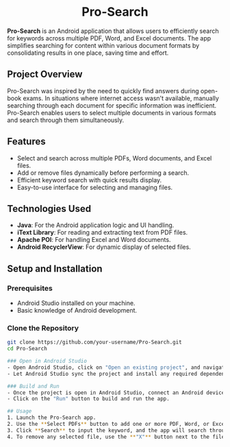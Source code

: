 <h1 align="center">Pro-Search</h1>

**Pro-Search** is an Android application that allows users to efficiently search for keywords across multiple PDF, Word, and Excel documents. The app simplifies searching for content within various document formats by consolidating results in one place, saving time and effort.

## Project Overview

Pro-Search was inspired by the need to quickly find answers during open-book exams. In situations where internet access wasn't available, manually searching through each document for specific information was inefficient. Pro-Search enables users to select multiple documents in various formats and search through them simultaneously.

## Features

- Select and search across multiple PDFs, Word documents, and Excel files.
- Add or remove files dynamically before performing a search.
- Efficient keyword search with quick results display.
- Easy-to-use interface for selecting and managing files.

## Technologies Used

- **Java**: For the Android application logic and UI handling.
- **iText Library**: For reading and extracting text from PDF files.
- **Apache POI**: For handling Excel and Word documents.
- **Android RecyclerView**: For dynamic display of selected files.

## Setup and Installation

### Prerequisites

- Android Studio installed on your machine.
- Basic knowledge of Android development.

### Clone the Repository

```bash
git clone https://github.com/your-username/Pro-Search.git
cd Pro-Search

### Open in Android Studio
- Open Android Studio, click on "Open an existing project", and navigate to the folder where you cloned this project.
- Let Android Studio sync the project and install any required dependencies.

### Build and Run
- Once the project is open in Android Studio, connect an Android device or start an emulator.
- Click on the "Run" button to build and run the app.

## Usage
1. Launch the Pro-Search app.
2. Use the **Select PDFs** button to add one or more PDF, Word, or Excel files.
3. Click **Search** to input the keyword, and the app will search through all the selected files for the keyword.
4. To remove any selected file, use the **"X"** button next to the file name.

